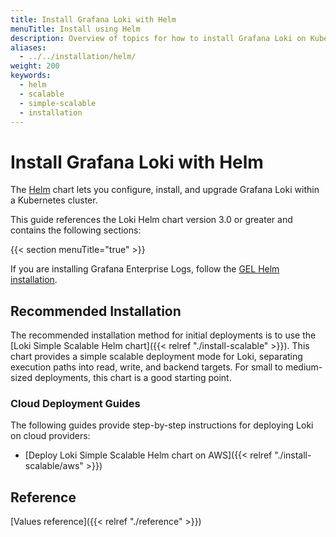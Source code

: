 ```yaml
---
title: Install Grafana Loki with Helm
menuTitle: Install using Helm
description: Overview of topics for how to install Grafana Loki on Kubernetes with Helm.
aliases:
  - ../../installation/helm/
weight: 200
keywords:
  - helm 
  - scalable
  - simple-scalable
  - installation
---
```


# Install Grafana Loki with Helm

The [Helm](https://helm.sh/) chart lets you configure, install, and upgrade Grafana Loki within a Kubernetes cluster.

This guide references the Loki Helm chart version 3.0 or greater and contains the following sections:

{{< section menuTitle="true" >}}

If you are installing Grafana Enterprise Logs, follow the [GEL Helm installation](https://grafana.com/docs/enterprise-logs/<ENTERPRISE_LOGS_VERSION>/setup/helm/).

## Recommended Installation

The recommended installation method for initial deployments is to use the [Loki Simple Scalable Helm chart]({{< relref "./install-scalable" >}}). This chart provides a simple scalable deployment mode for Loki, separating execution paths into read, write, and backend targets. For small to medium-sized deployments, this chart is a good starting point.

### Cloud Deployment Guides

The following guides provide step-by-step instructions for deploying Loki on cloud providers:

- [Deploy Loki Simple Scalable Helm chart on AWS]({{< relref "./install-scalable/aws" >}})


## Reference

[Values reference]({{< relref "./reference" >}})
